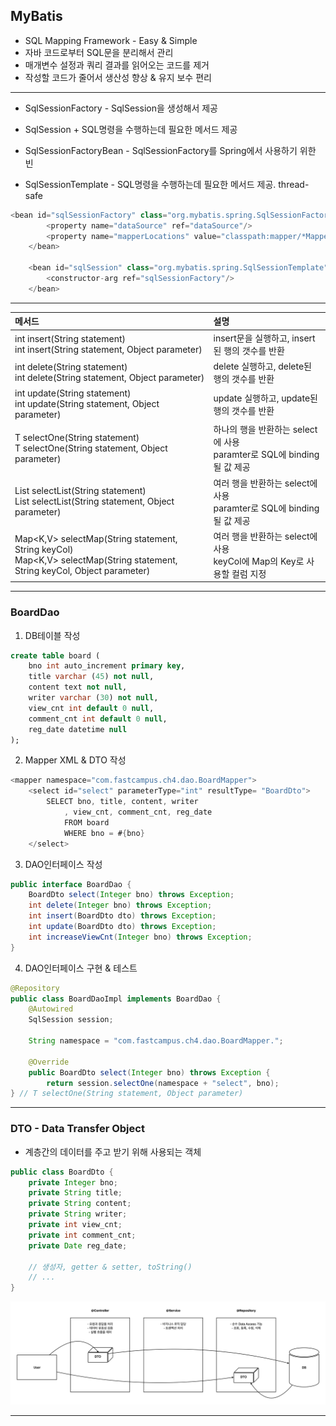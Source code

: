 ## MyBatis

- SQL Mapping Framework - Easy & Simple
- 자바 코드로부터 SQL문을 분리해서 관리
- 매개변수 설정과 쿼리 결과를 읽어오는 코드를 제거
- 작성할 코드가 줄어서 생산성 향상 & 유지 보수 편리

---

- SqlSessionFactory - SqlSession을 생성해서 제공
- SqlSession + SQL명령을 수행하는데 필요한 메서드 제공

- SqlSessionFactoryBean - SqlSessionFactory를 Spring에서 사용하기 위한 빈
- SqlSessionTemplate - SQL명령을 수행하는데 필요한 메서드 제공. thread-safe

```java
<bean id="sqlSessionFactory" class="org.mybatis.spring.SqlSessionFactoryBean">
		<property name="dataSource" ref="dataSource"/>
        <property name="mapperLocations" value="classpath:mapper/*Mapper.xml"/>
	</bean>

	<bean id="sqlSession" class="org.mybatis.spring.SqlSessionTemplate">
		<constructor-arg ref="sqlSessionFactory"/>
	</bean>
```

---

|메서드|설명|
|:---|:---|
|int insert(String statement) <br>int insert(String statement, Object parameter)|insert문을 실행하고, insert된 행의 갯수를 반환|
|int delete(String statement) <br>int delete(String statement, Object parameter)|delete 실행하고, delete된 행의 갯수를 반환|
|int update(String statement) <br>int update(String statement, Object parameter)|update 실행하고, update된 행의 갯수를 반환|
|T selectOne(String statement) <br>T selectOne(String statement, Object parameter)|하나의 행을 반환하는 select에 사용 <br>paramter로 SQL에 binding될 값 제공
|List<E> selectList(String statement) <br>List<E> selectList(String statement, Object parameter)|여러 행을 반환하는 select에 사용 <br>paramter로 SQL에 binding될 값 제공|
|Map<K,V> selectMap(String statement, String keyCol) <br>Map<K,V> selectMap(String statement, String keyCol, Object parameter)|여러 행을 반환하는 select에 사용 <br>keyCol에 Map의 Key로 사용할 컬럼 지정|

---

### BoardDao

1. DB테이블 작성

```sql
create table board (
	bno int auto_increment primary key,
	title varchar (45) not null,
	content text not null,
	writer varchar (30) not null,
	view_cnt int default 0 null,
	comment_cnt int default 0 null,
	reg_date datetime null
);
```

2. Mapper XML & DTO 작성

```java
<mapper namespace="com.fastcampus.ch4.dao.BoardMapper">
	<select id="select" parameterType="int" resultType= "BoardDto">
		SELECT bno, title, content, writer
			, view_cnt, comment_cnt, reg_date
			FROM board
			WHERE bno = #{bno}
	</select>
```

3. DAO인터페이스 작성

```java
public interface BoardDao {
	BoardDto select(Integer bno) throws Exception;
	int delete(Integer bno) throws Exception;
	int insert(BoardDto dto) throws Exception;
	int update(BoardDto dto) throws Exception;
	int increaseViewCnt(Integer bno) throws Exception;
}
```

4. DAO인터페이스 구현 & 테스트

```java
@Repository
public class BoardDaoImpl implements BoardDao {
	@Autowired
	SqlSession session;

	String namespace = "com.fastcampus.ch4.dao.BoardMapper.";

	@Override
	public BoardDto select(Integer bno) throws Exception {
		return session.selectOne(namespace + "select", bno);
} // T selectOne(String statement, Object parameter)
```

---

### DTO - Data Transfer Object

- 계층간의 데이터를 주고 받기 위해 사용되는 객체

```java
public class BoardDto {
	private Integer bno;
	private String title;
	private String content;
	private String writer;
	private int view_cnt;
	private int comment_cnt;
	private Date reg_date;

	// 생성자, getter & setter, toString()
	// ...
}
```

![DTO](DTO.png)

---
